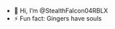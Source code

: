 - 👋 Hi, I’m @StealthFalcon04RBLX
- ⚡ Fun fact: Gingers have souls

<!---
StealthFalcon04RBLX/StealthFalcon04RBLX is a ✨ special ✨ repository because its `README.md` (this file) appears on your GitHub profile.
You can click the Preview link to take a look at your changes.
--->
